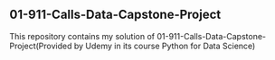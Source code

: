 ## 01-911-Calls-Data-Capstone-Project

This repository contains my solution of 01-911-Calls-Data-Capstone-Project(Provided by Udemy in its course Python for Data Science)
